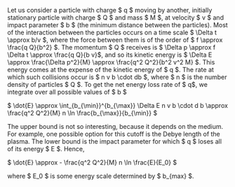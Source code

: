 Let us consider a particle with charge $ q $ moving by another, initially stationary particle with charge $ Q $ and mass $ M $, at velocity $ v $ and impact parameter $ b $ (the minimum distance between the particles). Most of the interaction between the particles occurs on a time scale $ \Delta t \approx b/v $, where the force between them is of the order of $ f \approx \frac{q Q}{b^2} $. The momentum $ Q $ receives is $ \Delta p \approx f \Delta t \approx \frac{q Q}{b v}$, and so its kinetic energy is $ \Delta E \approx \frac{\Delta p^2}{M} \approx \frac{q^2 Q^2}{b^2 v^2 M} $. This energy comes at the expense of the kinetic energy of $ q $. The rate at which such collisions occur is $ n v b \cdot db $, where $ n $ is the number density of particles $ Q $. To get the net energy loss rate of $ q$, we integrate over all possible values of $ b $

$ \dot{E} \approx \int_{b_{\min}}^{b_{\max}} \Delta E n v b \cdot d b \approx \frac{q^2 Q^2}{M} n \ln \frac{b_{\max}}{b_{\min}} $

The upper bound is not so interesting, because it depends on the medium. For example, one possible option for this cutoff is the Debye length of the plasma. The lower bound is the impact parameter for which $ q $ loses all of its energy $ E $. Hence,

$ \dot{E} \approx - \frac{q^2 Q^2}{M} n \ln \frac{E}{E_0} $

where $ E_0 $ is some energy scale determined by $ b_{max} $.
